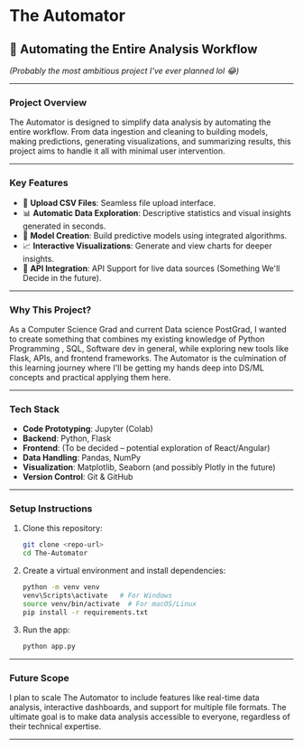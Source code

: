 # **The Automator**

## 🚀 Automating the Entire Analysis Workflow  
*(Probably the most ambitious project I've ever planned lol 😂)*

---

### **Project Overview**  
The Automator is designed to simplify data analysis by automating the entire workflow. From data ingestion and cleaning to building models, making predictions, generating visualizations, and summarizing results, this project aims to handle it all with minimal user intervention.

---

### **Key Features**  
- 📁 **Upload CSV Files**: Seamless file upload interface.  
- 📊 **Automatic Data Exploration**: Descriptive statistics and visual insights generated in seconds.  
- 🤖 **Model Creation**: Build predictive models using integrated algorithms.  
- 📈 **Interactive Visualizations**: Generate and view charts for deeper insights.  
- 📡 **API Integration**: API Support for live data sources (Something We'll Decide in the future).  

---

### **Why This Project?**  
As a Computer Science Grad and current Data science PostGrad, I wanted to create something that combines my existing knowledge of Python Programming , SQL, Software dev in general, while exploring new tools like Flask, APIs, and frontend frameworks. 
The Automator is the culmination of this learning journey where I'll be getting my hands deep into DS/ML concepts and practical applying them here.

---

### **Tech Stack**  
- **Code Prototyping**: Jupyter (Colab)
- **Backend**: Python, Flask  
- **Frontend**: (To be decided – potential exploration of React/Angular)  
- **Data Handling**: Pandas, NumPy  
- **Visualization**: Matplotlib, Seaborn (and possibly Plotly in the future)  
- **Version Control**: Git & GitHub  

---

### **Setup Instructions**  
1. Clone this repository:  
   ```bash
   git clone <repo-url>
   cd The-Automator
   ```

2. Create a virtual environment and install dependencies:  
   ```bash
   python -m venv venv
   venv\Scripts\activate   # For Windows
   source venv/bin/activate  # For macOS/Linux
   pip install -r requirements.txt
   ```

3. Run the app:  
   ```bash
   python app.py
   ```

---

### **Future Scope**  
I plan to scale The Automator to include features like real-time data analysis, interactive dashboards, and support for multiple file formats. The ultimate goal is to make data analysis accessible to everyone, regardless of their technical expertise.

---
